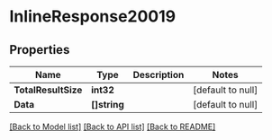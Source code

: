# InlineResponse20019

## Properties
Name | Type | Description | Notes
------------ | ------------- | ------------- | -------------
**TotalResultSize** | **int32** |  | [default to null]
**Data** | **[]string** |  | [default to null]

[[Back to Model list]](../README.md#documentation-for-models) [[Back to API list]](../README.md#documentation-for-api-endpoints) [[Back to README]](../README.md)


